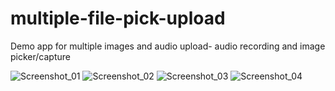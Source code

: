 # multiple-file-pick-upload
Demo app for multiple images and audio upload- audio recording and image picker/capture


![Screenshot_01](https://user-images.githubusercontent.com/58541387/199298048-dbdc0669-f4dd-4075-a75e-1d60de3b821b.png)
![Screenshot_02](https://user-images.githubusercontent.com/58541387/199298076-5d27a361-abad-45aa-a10f-935c10506286.png)
![Screenshot_03](https://user-images.githubusercontent.com/58541387/199298084-fa12408d-c13d-48e9-bca5-1a305659de6e.png)
![Screenshot_04](https://user-images.githubusercontent.com/58541387/199298156-ef3ee347-82a9-41fe-af39-d1435d826ade.png)
